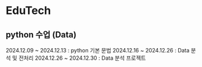 # **EduTech**

## python 수업 (Data)
2024.12.09 ~ 2024.12.13 : python 기본 문법
2024.12.16 ~ 2024.12.26 : Data 분석 및 전처리
2024.12.26 ~ 2024.12.30 : Data 분석 프로젝트
